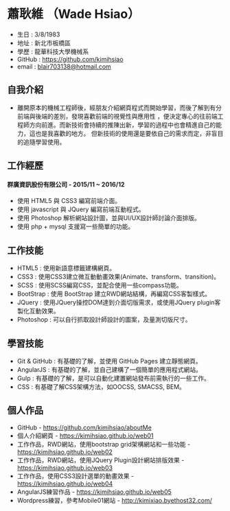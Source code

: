# 蕭耿維 （Wade Hsiao）

* 生日 : 3/8/1983
* 地址 : 新北市板橋區
* 學歷 : 龍華科技大學機械系
* GitHub : https://github.com/kimihsiao
* email : blair703138@hotmail.com

## 自我介紹

* 離開原本的機械工程師後，經朋友介紹網頁程式而開始學習，而後了解到有分前端與後端的差別，發現喜歡前端的視覺性與應用性
，便決定專心的往前端工程師方向前進。而新技術會持續的推陳出新，學習的過程中也會精進自己的能力，這也是我喜歡的地方。
但新技術的使用還是要依自己的需求而定，非盲目的追隨學習使用。


## 工作經歷

#### 群廣資訊股份有限公司 - 2015/11 ~ 2016/12

* 使用 HTML5 與 CSS3 編寫前端介面。
* 使用 javascript 與 JQuery 編寫前端互動程式。
* 使用 Photoshop 解析網站設計圖，並與UI/UX設計師討論介面排版。
* 使用 php + mysql 支援寫一些簡單的功能。

## 工作技能

* HTML5 : 使用新語意標籤建構網頁。
* CSS3 : 使用CSS3建立微互動動畫效果(Animate、transform、transition)。
* SCSS : 使用SCSS編寫CSS，並配合使用一些compass功能。
* BootStrap : 使用 BootStrap 建立RWD網站結構，再編寫CSS客製樣式。
* JQuery : 使用JQuery操控DOM達到介面切版需求，或使用JQuery plugin客製化互動效果。
* Photoshop : 可以自行抓取設計師設計的圖案，及量測切版尺寸。

## 學習技能

* Git & GitHub : 有基礎的了解，並使用 GitHub Pages 建立靜態網頁。
* AngularJS : 有基礎的了解，並自己建構了一個簡單的應用程式網站。
* Gulp : 有基礎的了解，是可以自動化建置網站發布前需執行的一些工作。
* CSS : 有基礎了解CSS架構方法，如OOCSS, SMACSS, BEM。

## 個人作品

* GitHub - https://github.com/kimihsiao/aboutMe
* 個人介紹網頁 - https://kimihsiao.github.io/web01
* 工作作品，RWD網站，使用bootstrap grid架構網站和一些功能 - https://kimihsiao.github.io/web02
* 工作作品，RWD網站，使用JQuery Plugin設計網站排版效果 - https://kimihsiao.github.io/web03
* 工作作品，使用CSS3設計選單的動畫效果 - https://kimihsiao.github.io/web04
* AngularJS練習作品 - https://kimihsiao.github.io/web05
* Wordpress練習，參考Mobile01網站 - http://kimixiao.byethost32.com/
